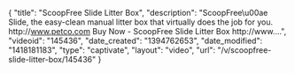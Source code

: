 {
    "title": "ScoopFree Slide Litter Box",
    "description": "ScoopFree\u00ae Slide, the easy-clean manual litter box that virtually does the job for you. http:\/\/www.petco.com Buy Now - ScoopFree Slide Litter Box http:\/\/www....",
    "videoid": "145436",
    "date_created": "1394762653",
    "date_modified": "1418181183",
    "type": "captivate",
    "layout": "video",
    "url": "\/v\/scoopfree-slide-litter-box\/145436"
}